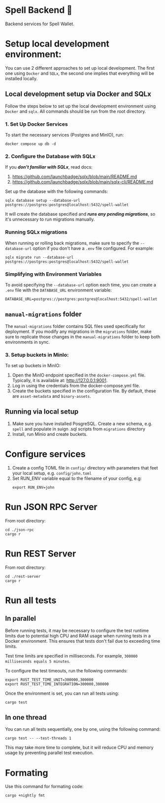 # Spell Backend 🧙‍
Backend services for Spell Wallet.

# Setup local development environment:
You can use 2 different approaches to set up local development.
The first one using `Docker` and `SQLx`, the second one implies that everything will be installed locally. 

## Local development setup via Docker and SQLx
Follow the steps below to set up the local development environment using `Docker` and `sqlx`. All commands should be run from the root directory.

### 1. Set Up Docker Services

To start the necessary services (Postgres and MinIO), run:
```shell
docker compose up db -d
```

### 2. Configure the Database with SQLx
If you ***don't familiar with SQLx***, read docs:
1. https://github.com/launchbadge/sqlx/blob/main/README.md
2. https://github.com/launchbadge/sqlx/blob/main/sqlx-cli/README.md


Set up the database with the following commands:
```shell
sqlx database setup --database-url postgres://postgres:postgres@localhost:5432/spell-wallet
```
It will create the database specified and ***runs any pending migrations***, so it's unnecessary to run migrations manually. 


### Running SQLx migrations
When running or rolling back migrations, make sure to specify the `--database-url` option if you don't have a `.env` file configured.
For example:
```shell
sqlx migrate run --database-url postgres://postgres:postgres@localhost:5432/spell-wallet
```
### Simplifying with Environment Variables

To avoid specifying the `--database-url` option each time, you can create a `.env` file with the `DATABASE_URL` environment variable:

```shell
DATABASE_URL=postgres://postgres:postgres@localhost:5432/spell-wallet
```
 

## `manual-migrations` folder

The `manual-migrations` folder contains SQL files used specifically for deployment. If you modify any migrations in the `migrations` folder,
make sure to replicate those changes in the `manual-migrations` folder to keep both environments in sync.

### 3. Setup buckets in MinIo:

To set up buckets in MinIO:

1) Open the MinIO endpoint specified in the `docker-compose.yml` file. Typically, it is available at: http://127.0.0.1:9001.
2) Log in using the credentials from the docker-compose.yml file.
3) Create the buckets specified in the configuration file. By default, these are `asset-metadata` and `binary-assets`.



## Running via local setup
1) Make sure you have installed PosgreSQL. Create a new schema, e.g. `spell` and populate in suign .sql scripts from `migrations` directory
2) Install, run Minio and create buckets.



# Configure services
1) Create a config TOML file in `config/` directory with parameters that feet your local setup, e.g. `config/john.toml`
2) Set RUN_ENV variable equal to the filename of your config, e.g:
   ```shell
   export RUN_ENV=john
   ```

# Run JSON RPC Server
From root directory:
```shell
cd ./json-rpc
cargo r
```


# Run REST Server
From root directory:
```shell
cd ./rest-server
cargo r
```

# Run all tests

## In parallel
Before running tests, it may be necessary to configure the test runtime limits due to potential high CPU and RAM usage when running tests in a Docker environment. This ensures that tests don't fail due to exceeding time limits.

Test time limits are specified in milliseconds. For example, `300000 milliseconds equals 5 minutes`.

To configure the test timeouts, run the following commands:
```shell
export RUST_TEST_TIME_UNIT=300000,300000
export RUST_TEST_TIME_INTEGRATION=300000,300000
```

Once the environment is set, you can run all tests using:
```shell
cargo test
```

## In one thread
You can run all tests sequentially, one by one, using the following command:
```shell
cargo test -- --test-threads 1
```
This may take more time to complete, but it will reduce CPU and memory usage by preventing parallel test execution.

# Formating
Use this command for formating code:
```shell
cargo +nightly fmt 
```
